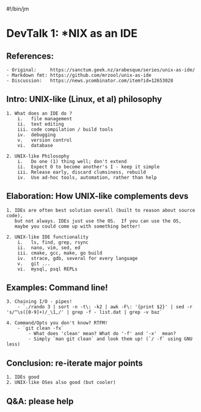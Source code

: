 #!/bin/jm

# DevTalk 1: \*NIX as an IDE

## References:

    - Original:     https://sanctum.geek.nz/arabesque/series/unix-as-ide/
    - Markdown fmt: https://github.com/mrzool/unix-as-ide
    - Discussion:   https://news.ycombinator.com/item?id=12653028

## Intro:  UNIX-like (Linux, et al) philosophy

    1. What does an IDE do ?
        i.   file management
        ii.  text editing
        iii. code compilation / build tools
        iv.  debugging
        v.   version control
        vi.  database

    2. UNIX-like Philosophy
        i.   Do one (1) thing well; don't extend
        ii.  Expect O to become another's I - keep it simple
        iii. Release early, discard clumsiness, rebuild
        iv.  Use ad-hoc tools, automation, rather than help

## Elaboration: How UNIX-like complements devs

    1. IDEs are often best solution overall (built to reason about source code),
       but not always. IDEs just use the OS.  If you can use the OS,
       maybe you could come up with something better!

    2. UNIX-like IDE functionality
        i.   ls, find, grep, rsync
        ii.  nano, vim, sed, ed
        iii. cmake, gcc, make, go build
        iv.  strace, gdb, several for every language
        v.   git ...
        vi.  mysql, psql REPLs

## Examples: Command line!

    3. Chaining I/O - pipes!
        - `./rando 3 | sort -n -t\: -k2 | awk -F\: '{print $2}' | sed -r 's/^\s([0-9]+)/_\1,/' | grep -f - list.dat | grep -v baz`

    4. Command/Opts you don't know? RTFM!
        - `git clean -fx`
            - What does 'clean' mean? What do '-f' and '-x'  mean?
            - Simply `man git clean` and look them up! (`/ -f` using GNU less)

## Conclusion: re-iterate major points

    1. IDEs good
    2. UNIX-like OSes also good (but cooler)

## Q&A: please help

